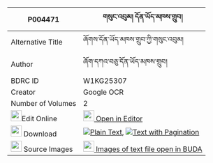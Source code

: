 |P004471|གསུང་འབུམ། དོན་ཡོད་མཁས་གྲུབ། 
| --- | --- 
|Alternative Title |ཞོགས་དོན་ཡོད་མཁས་གྲུབ་ཀྱི་གསུང་འབུམ།
|Author| ཞོག་དཀའ་བཅུ་དོན་ཡོད་མཁས་གྲུབ།
|BDRC ID | W1KG25307
|Creator | Google OCR
|Number of Volumes| 2
|<img width="25" src="https://img.icons8.com/color/25/000000/edit-property.png">Edit Online| [<img width="25" src="https://avatars.githubusercontent.com/u/45091458?s=200&v=4"> Open in Editor](http://editor.openpecha.org/P004471)
|<img width="25" src="https://img.icons8.com/fluent/48/000000/download-2.png"/>  Download | [![](https://img.icons8.com/color/20/000000/txt.png)Plain Text](https://github.com/Openpecha/P004471/releases/download/v1/sungbum_donyo_khedrub_plain_P004471.zip), [![](https://img.icons8.com/color/20/000000/txt.png)Text with Pagination](https://github.com/Openpecha/P004471/releases/download/v1/sungbum_donyo_khedrub_pages_P004471.zip)
|<img width="25" src="https://img.icons8.com/plasticine/100/000000/pictures-folder.png"/>  Source Images | [<img width="25" src="https://library.bdrc.io/icons/BUDA-small.svg"> Images of text file open in BUDA](https://library.bdrc.io/show/bdr:W1KG25307)
